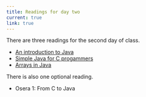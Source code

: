 ```yaml
---
title: Readings for day two
current: true
link: true
---
```

There are three readings for the second day of class.

* [An introduction to Java](../readings/intro-java)
* [Simple Java for C progammers](../readings/simple-java-c)
* [Arrays in Java](../readings/arrays)

There is also one optional reading.

* Osera 1: From C to Java

